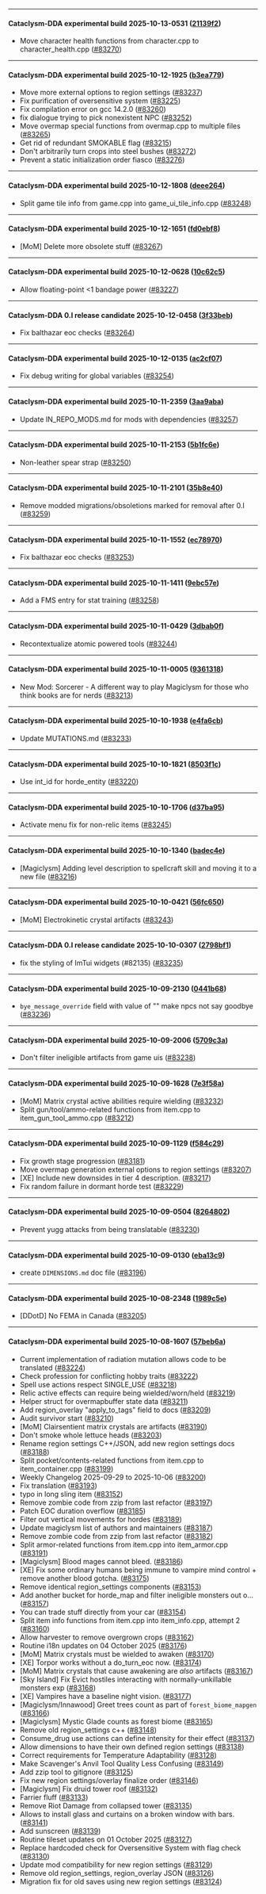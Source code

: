 
---

#### Cataclysm-DDA experimental build 2025-10-13-0531 ([21139f2](https://github.com/CleverRaven/Cataclysm-DDA/releases/tag/cdda-experimental-2025-10-13-0531))

* Move character health functions from character.cpp to character_health.cpp ([#83270](https://github.com/CleverRaven/Cataclysm-DDA/pull/83270))

---

#### Cataclysm-DDA experimental build 2025-10-12-1925 ([b3ea779](https://github.com/CleverRaven/Cataclysm-DDA/releases/tag/cdda-experimental-2025-10-12-1925))

* Move more external options to region settings ([#83237](https://github.com/CleverRaven/Cataclysm-DDA/pull/83237))
* Fix purification of oversensitive system ([#83225](https://github.com/CleverRaven/Cataclysm-DDA/pull/83225))
* Fix compilation error on gcc 14.2.0 ([#83260](https://github.com/CleverRaven/Cataclysm-DDA/pull/83260))
* fix dialogue trying to pick nonexistent NPC ([#83252](https://github.com/CleverRaven/Cataclysm-DDA/pull/83252))
* Move overmap special functions from overmap.cpp to multiple files ([#83265](https://github.com/CleverRaven/Cataclysm-DDA/pull/83265))
* Get rid of redundant SMOKABLE flag ([#83215](https://github.com/CleverRaven/Cataclysm-DDA/pull/83215))
* Don't arbitrarily turn crops into steel bushes ([#83272](https://github.com/CleverRaven/Cataclysm-DDA/pull/83272))
* Prevent a static initialization order fiasco ([#83276](https://github.com/CleverRaven/Cataclysm-DDA/pull/83276))

---

#### Cataclysm-DDA experimental build 2025-10-12-1808 ([deee264](https://github.com/CleverRaven/Cataclysm-DDA/releases/tag/cdda-experimental-2025-10-12-1808))

* Split game tile info from game.cpp into game_ui_tile_info.cpp ([#83248](https://github.com/CleverRaven/Cataclysm-DDA/pull/83248))

---

#### Cataclysm-DDA experimental build 2025-10-12-1651 ([fd0ebf8](https://github.com/CleverRaven/Cataclysm-DDA/releases/tag/cdda-experimental-2025-10-12-1651))

* [MoM] Delete more obsolete stuff ([#83267](https://github.com/CleverRaven/Cataclysm-DDA/pull/83267))

---

#### Cataclysm-DDA experimental build 2025-10-12-0628 ([10c62c5](https://github.com/CleverRaven/Cataclysm-DDA/releases/tag/cdda-experimental-2025-10-12-0628))

* Allow floating-point <1 bandage power ([#83227](https://github.com/CleverRaven/Cataclysm-DDA/pull/83227))

---

#### Cataclysm-DDA 0.I release candidate 2025-10-12-0458 ([3f33beb](https://github.com/CleverRaven/Cataclysm-DDA/releases/tag/cdda-0.I-2025-10-12-0458))

* Fix balthazar eoc checks ([#83264](https://github.com/CleverRaven/Cataclysm-DDA/pull/83264))

---

#### Cataclysm-DDA experimental build 2025-10-12-0135 ([ac2cf07](https://github.com/CleverRaven/Cataclysm-DDA/releases/tag/cdda-experimental-2025-10-12-0135))

* Fix debug writing for global variables ([#83254](https://github.com/CleverRaven/Cataclysm-DDA/pull/83254))

---

#### Cataclysm-DDA experimental build 2025-10-11-2359 ([3aa9aba](https://github.com/CleverRaven/Cataclysm-DDA/releases/tag/cdda-experimental-2025-10-11-2359))

* Update IN_REPO_MODS.md for mods with dependencies ([#83257](https://github.com/CleverRaven/Cataclysm-DDA/pull/83257))

---

#### Cataclysm-DDA experimental build 2025-10-11-2153 ([5b1fc6e](https://github.com/CleverRaven/Cataclysm-DDA/releases/tag/cdda-experimental-2025-10-11-2153))

* Non-leather spear strap ([#83250](https://github.com/CleverRaven/Cataclysm-DDA/pull/83250))

---

#### Cataclysm-DDA experimental build 2025-10-11-2101 ([35b8e40](https://github.com/CleverRaven/Cataclysm-DDA/releases/tag/cdda-experimental-2025-10-11-2101))

* Remove modded migrations/obsoletions marked for removal after 0.I ([#83259](https://github.com/CleverRaven/Cataclysm-DDA/pull/83259))

---

#### Cataclysm-DDA experimental build 2025-10-11-1552 ([ec78970](https://github.com/CleverRaven/Cataclysm-DDA/releases/tag/cdda-experimental-2025-10-11-1552))

* Fix balthazar eoc checks ([#83253](https://github.com/CleverRaven/Cataclysm-DDA/pull/83253))

---

#### Cataclysm-DDA experimental build 2025-10-11-1411 ([9ebc57e](https://github.com/CleverRaven/Cataclysm-DDA/releases/tag/cdda-experimental-2025-10-11-1411))

* Add a FMS entry for stat training ([#83258](https://github.com/CleverRaven/Cataclysm-DDA/pull/83258))

---

#### Cataclysm-DDA experimental build 2025-10-11-0429 ([3dbab0f](https://github.com/CleverRaven/Cataclysm-DDA/releases/tag/cdda-experimental-2025-10-11-0429))

* Recontextualize atomic powered tools  ([#83244](https://github.com/CleverRaven/Cataclysm-DDA/pull/83244))

---

#### Cataclysm-DDA experimental build 2025-10-11-0005 ([9361318](https://github.com/CleverRaven/Cataclysm-DDA/releases/tag/cdda-experimental-2025-10-11-0005))

* New Mod: Sorcerer - A different way to play Magiclysm for those who think books are for nerds ([#83213](https://github.com/CleverRaven/Cataclysm-DDA/pull/83213))

---

#### Cataclysm-DDA experimental build 2025-10-10-1938 ([e4fa6cb](https://github.com/CleverRaven/Cataclysm-DDA/releases/tag/cdda-experimental-2025-10-10-1938))

* Update MUTATIONS.md ([#83233](https://github.com/CleverRaven/Cataclysm-DDA/pull/83233))

---

#### Cataclysm-DDA experimental build 2025-10-10-1821 ([8503f1c](https://github.com/CleverRaven/Cataclysm-DDA/releases/tag/cdda-experimental-2025-10-10-1821))

* Use int_id for horde_entity ([#83220](https://github.com/CleverRaven/Cataclysm-DDA/pull/83220))

---

#### Cataclysm-DDA experimental build 2025-10-10-1706 ([d37ba95](https://github.com/CleverRaven/Cataclysm-DDA/releases/tag/cdda-experimental-2025-10-10-1706))

* Activate menu fix for non-relic items ([#83245](https://github.com/CleverRaven/Cataclysm-DDA/pull/83245))

---

#### Cataclysm-DDA experimental build 2025-10-10-1340 ([badec4e](https://github.com/CleverRaven/Cataclysm-DDA/releases/tag/cdda-experimental-2025-10-10-1340))

* [Magiclysm] Adding level description to spellcraft skill and moving it to a new file ([#83216](https://github.com/CleverRaven/Cataclysm-DDA/pull/83216))

---

#### Cataclysm-DDA experimental build 2025-10-10-0421 ([56fc650](https://github.com/CleverRaven/Cataclysm-DDA/releases/tag/cdda-experimental-2025-10-10-0421))

* [MoM] Electrokinetic crystal artifacts ([#83243](https://github.com/CleverRaven/Cataclysm-DDA/pull/83243))

---

#### Cataclysm-DDA 0.I release candidate 2025-10-10-0307 ([2798bf1](https://github.com/CleverRaven/Cataclysm-DDA/releases/tag/cdda-0.I-2025-10-10-0307))

* fix the styling of ImTui widgets (#82135) ([#83235](https://github.com/CleverRaven/Cataclysm-DDA/pull/83235))

---

#### Cataclysm-DDA experimental build 2025-10-09-2130 ([0441b68](https://github.com/CleverRaven/Cataclysm-DDA/releases/tag/cdda-experimental-2025-10-09-2130))

* `bye_message_override` field with value of "<null>" make npcs not say goodbye ([#83236](https://github.com/CleverRaven/Cataclysm-DDA/pull/83236))

---

#### Cataclysm-DDA experimental build 2025-10-09-2006 ([5709c3a](https://github.com/CleverRaven/Cataclysm-DDA/releases/tag/cdda-experimental-2025-10-09-2006))

* Don't filter ineligible artifacts from game uis ([#83238](https://github.com/CleverRaven/Cataclysm-DDA/pull/83238))

---

#### Cataclysm-DDA experimental build 2025-10-09-1628 ([7e3f58a](https://github.com/CleverRaven/Cataclysm-DDA/releases/tag/cdda-experimental-2025-10-09-1628))

* [MoM] Matrix crystal active abilities require wielding ([#83232](https://github.com/CleverRaven/Cataclysm-DDA/pull/83232))
* Split gun/tool/ammo-related functions from item.cpp to item_gun_tool_ammo.cpp ([#83212](https://github.com/CleverRaven/Cataclysm-DDA/pull/83212))

---

#### Cataclysm-DDA experimental build 2025-10-09-1129 ([f584c29](https://github.com/CleverRaven/Cataclysm-DDA/releases/tag/cdda-experimental-2025-10-09-1129))

* Fix growth stage progression ([#83181](https://github.com/CleverRaven/Cataclysm-DDA/pull/83181))
* Move overmap generation external options to region settings ([#83207](https://github.com/CleverRaven/Cataclysm-DDA/pull/83207))
* [XE] Include new downsides in tier 4 description. ([#83217](https://github.com/CleverRaven/Cataclysm-DDA/pull/83217))
* Fix random failure in dormant horde test ([#83229](https://github.com/CleverRaven/Cataclysm-DDA/pull/83229))

---

#### Cataclysm-DDA experimental build 2025-10-09-0504 ([8264802](https://github.com/CleverRaven/Cataclysm-DDA/releases/tag/cdda-experimental-2025-10-09-0504))

* Prevent yugg attacks from being translatable ([#83230](https://github.com/CleverRaven/Cataclysm-DDA/pull/83230))

---

#### Cataclysm-DDA experimental build 2025-10-09-0130 ([eba13c9](https://github.com/CleverRaven/Cataclysm-DDA/releases/tag/cdda-experimental-2025-10-09-0130))

* create `DIMENSIONS.md` doc file ([#83196](https://github.com/CleverRaven/Cataclysm-DDA/pull/83196))

---

#### Cataclysm-DDA experimental build 2025-10-08-2348 ([1989c5e](https://github.com/CleverRaven/Cataclysm-DDA/releases/tag/cdda-experimental-2025-10-08-2348))

* [DDotD] No FEMA in Canada ([#83205](https://github.com/CleverRaven/Cataclysm-DDA/pull/83205))

---

#### Cataclysm-DDA experimental build 2025-10-08-1607 ([57beb6a](https://github.com/CleverRaven/Cataclysm-DDA/releases/tag/cdda-experimental-2025-10-08-1607))

* Current implementation of radiation mutation allows code to be translated ([#83224](https://github.com/CleverRaven/Cataclysm-DDA/pull/83224))
* Check profession for conflicting hobby traits ([#83222](https://github.com/CleverRaven/Cataclysm-DDA/pull/83222))
* Spell use actions respect SINGLE_USE ([#83218](https://github.com/CleverRaven/Cataclysm-DDA/pull/83218))
* Relic active effects can require being wielded/worn/held ([#83219](https://github.com/CleverRaven/Cataclysm-DDA/pull/83219))
* Helper struct for overmapbuffer state data ([#83211](https://github.com/CleverRaven/Cataclysm-DDA/pull/83211))
* Add region_overlay "apply_to_tags" field to docs ([#83209](https://github.com/CleverRaven/Cataclysm-DDA/pull/83209))
* Audit survivor start ([#83210](https://github.com/CleverRaven/Cataclysm-DDA/pull/83210))
* [MoM] Clairsentient matrix crystals are artifacts ([#83190](https://github.com/CleverRaven/Cataclysm-DDA/pull/83190))
* Don't smoke whole lettuce heads ([#83203](https://github.com/CleverRaven/Cataclysm-DDA/pull/83203))
* Rename region settings C++/JSON, add new region settings docs ([#83188](https://github.com/CleverRaven/Cataclysm-DDA/pull/83188))
* Split pocket/contents-related functions from item.cpp to item_container.cpp ([#83199](https://github.com/CleverRaven/Cataclysm-DDA/pull/83199))
* Weekly Changelog 2025-09-29 to 2025-10-06 ([#83200](https://github.com/CleverRaven/Cataclysm-DDA/pull/83200))
* Fix translation ([#83193](https://github.com/CleverRaven/Cataclysm-DDA/pull/83193))
* typo in long sling item ([#83152](https://github.com/CleverRaven/Cataclysm-DDA/pull/83152))
* Remove zombie code from zzip from last refactor ([#83197](https://github.com/CleverRaven/Cataclysm-DDA/pull/83197))
* Patch EOC duration overflow ([#83185](https://github.com/CleverRaven/Cataclysm-DDA/pull/83185))
* Filter out vertical movements for hordes ([#83189](https://github.com/CleverRaven/Cataclysm-DDA/pull/83189))
* Update magiclysm list of authors and maintainers ([#83187](https://github.com/CleverRaven/Cataclysm-DDA/pull/83187))
* Remove zombie code from zzip from last refactor ([#83182](https://github.com/CleverRaven/Cataclysm-DDA/pull/83182))
* Split armor-related functions from item.cpp into item_armor.cpp ([#83191](https://github.com/CleverRaven/Cataclysm-DDA/pull/83191))
* [Magiclysm] Blood mages cannot bleed. ([#83186](https://github.com/CleverRaven/Cataclysm-DDA/pull/83186))
* [XE] Fix some ordinary humans being immune to vampire mind control + remove another blood gotcha. ([#83175](https://github.com/CleverRaven/Cataclysm-DDA/pull/83175))
* Remove identical region_settings components ([#83153](https://github.com/CleverRaven/Cataclysm-DDA/pull/83153))
* Add another bucket for horde_map and filter ineligible monsters out o… ([#83157](https://github.com/CleverRaven/Cataclysm-DDA/pull/83157))
* You can trade stuff directly from your car ([#83154](https://github.com/CleverRaven/Cataclysm-DDA/pull/83154))
* Split item info functions from item.cpp into item_info.cpp, attempt 2 ([#83160](https://github.com/CleverRaven/Cataclysm-DDA/pull/83160))
* Allow harvester to remove overgrown crops ([#83162](https://github.com/CleverRaven/Cataclysm-DDA/pull/83162))
* Routine i18n updates on 04 October 2025 ([#83176](https://github.com/CleverRaven/Cataclysm-DDA/pull/83176))
* [MoM] Matrix crystals must be wielded to awaken ([#83170](https://github.com/CleverRaven/Cataclysm-DDA/pull/83170))
* [XE] Torpor works without a do_turn_eoc now. ([#83174](https://github.com/CleverRaven/Cataclysm-DDA/pull/83174))
* [MoM] Matrix crystals that cause awakening are *also* artifacts ([#83167](https://github.com/CleverRaven/Cataclysm-DDA/pull/83167))
* [Sky Island] Fix Evict hostiles interacting with normally-unkillable monsters exp  ([#83168](https://github.com/CleverRaven/Cataclysm-DDA/pull/83168))
* [XE] Vampires have a baseline night vision. ([#83177](https://github.com/CleverRaven/Cataclysm-DDA/pull/83177))
* [Magiclysm/Innawood] Greet trees count as part of `forest_biome_mapgen` ([#83166](https://github.com/CleverRaven/Cataclysm-DDA/pull/83166))
* [Magiclysm] Mystic Glade counts as forest biome ([#83165](https://github.com/CleverRaven/Cataclysm-DDA/pull/83165))
* Remove old region_settings c++ ([#83148](https://github.com/CleverRaven/Cataclysm-DDA/pull/83148))
* Consume_drug use actions can define intensity for their effect ([#83137](https://github.com/CleverRaven/Cataclysm-DDA/pull/83137))
* Allow dimensions to have their own defined region settings ([#83138](https://github.com/CleverRaven/Cataclysm-DDA/pull/83138))
* Correct requirements for Temperature Adaptability ([#83128](https://github.com/CleverRaven/Cataclysm-DDA/pull/83128))
* Make Scavenger's Anvil Tool Quality Less Confusing ([#83149](https://github.com/CleverRaven/Cataclysm-DDA/pull/83149))
* Add zzip tool to gitignore ([#83125](https://github.com/CleverRaven/Cataclysm-DDA/pull/83125))
* Fix new region settings/overlay finalize order ([#83146](https://github.com/CleverRaven/Cataclysm-DDA/pull/83146))
* [Magiclysm] Fix druid tower roof ([#83132](https://github.com/CleverRaven/Cataclysm-DDA/pull/83132))
* Farrier fluff ([#83133](https://github.com/CleverRaven/Cataclysm-DDA/pull/83133))
* Remove Riot Damage from collapsed tower ([#83135](https://github.com/CleverRaven/Cataclysm-DDA/pull/83135))
* Allows to install glass and curtains on a broken window with bars. ([#83141](https://github.com/CleverRaven/Cataclysm-DDA/pull/83141))
* Add sunscreen ([#83139](https://github.com/CleverRaven/Cataclysm-DDA/pull/83139))
* Routine tileset updates on 01 October 2025 ([#83127](https://github.com/CleverRaven/Cataclysm-DDA/pull/83127))
* Replace hardcoded check for Oversensitive System with flag check ([#83130](https://github.com/CleverRaven/Cataclysm-DDA/pull/83130))
* Update mod compatibility for new region settings ([#83129](https://github.com/CleverRaven/Cataclysm-DDA/pull/83129))
* Remove old region_settings, region_overlay JSON ([#83126](https://github.com/CleverRaven/Cataclysm-DDA/pull/83126))
* Migration fix for old saves using new region settings ([#83124](https://github.com/CleverRaven/Cataclysm-DDA/pull/83124))
